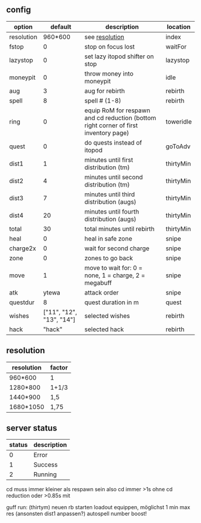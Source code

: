 ## config

| option     | default                  | description                                                                          | location  |
| ---------- | ------------------------ | ------------------------------------------------------------------------------------ | --------- |
| resolution | 960\*600                 | see [resolution](#resolution)                                                        | index     |
| fstop      | 0                        | stop on focus lost                                                                   | waitFor   |
| lazystop   | 0                        | set lazy itopod shifter on stop                                                      | lazystop  |
| moneypit   | 0                        | throw money into moneypit                                                            | idle      |
| aug        | 3                        | aug for rebirth                                                                      | rebirth   |
| spell      | 8                        | spell # (1-8)                                                                        | rebirth   |
| ring       | 0                        | equip RoM for respawn and cd reduction (bottom right corner of first inventory page) | toweridle |
| quest      | 0                        | do quests instead of itopod                                                          | goToAdv   |
| dist1      | 1                        | minutes until first distribution (tm)                                                | thirtyMin |
| dist2      | 4                        | minutes until second distribution (tm)                                               | thirtyMin |
| dist3      | 7                        | minutes until third distribution (augs)                                              | thirtyMin |
| dist4      | 20                       | minutes until fourth distribution (augs)                                             | thirtyMin |
| total      | 30                       | total minutes until rebirth                                                          | thirtyMin |
| heal       | 0                        | heal in safe zone                                                                    | snipe     |
| charge2x   | 0                        | wait for second charge                                                               | snipe     |
| zone       | 0                        | zones to go back                                                                     | snipe     |
| move       | 1                        | move to wait for: 0 = none, 1 = charge, 2 = megabuff                                 | snipe     |
| atk        | ytewa                    | attack order                                                                         | snipe     |
| questdur   | 8                        | quest duration in m                                                                  | quest     |
| wishes     | ["11", "12", "13", "14"] | selected wishes                                                                      | rebirth   |
| hack       | "hack"                   | selected hack                                                                        | rebirth   |

## resolution

| resolution | factor |
| ---------- | ------ |
| 960\*600   | 1      |
| 1280\*800  | 1+1/3  |
| 1440\*900  | 1,5    |
| 1680\*1050 | 1,75   |

## server status

| status | description |
| ------ | ----------- |
| 0      | Error       |
| 1      | Success     |
| 2      | Running     |

cd muss immer kleiner als respawn sein also cd immer >1s ohne cd reduction oder >0.85s mit

guff run: (thirtym)
neuen rb starten
loadout equippen, möglichst 1 min max res (ansonsten dist1 anpassen?)
autospell number boost!
